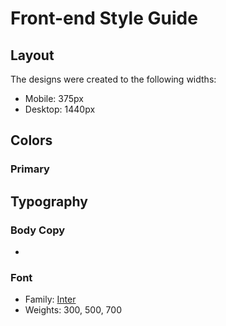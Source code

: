 # Front-end Style Guide

## Layout

The designs were created to the following widths:

- Mobile: 375px
- Desktop: 1440px

## Colors

### Primary


## Typography

### Body Copy

- 

### Font

- Family: [Inter](https://fonts.google.com/specimen/Inter)
- Weights: 300, 500, 700